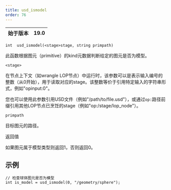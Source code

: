 ```yaml
---
title: usd_ismodel
order: 76
---
```

| 始于版本 | 19.0 |
| --- | --- |

`int  usd_ismodel(<stage>stage, string primpath)`

此函数根据图元（primitive）的kind元数据判断给定的图元是否为模型。

`<stage>`

在节点上下文（如wrangle LOP节点）中运行时，该参数可以是表示输入编号的整数（从0开始），用于读取对应的stage。该整数等价于引用特定输入的字符串形式，例如"opinput:0"。

您也可以使用此参数引用USD文件（例如"/path/to/file.usd"），或通过`op:`路径前缀引用其他LOP节点已烹饪的stage（例如"op:/stage/lop_node"）。

`primpath`

目标图元的路径。

返回值

如果图元属于模型类型则返回1，否则返回0。

## 示例

```vex
// 检查球体图元是否为模型
int is_model = usd_ismodel(0, "/geometry/sphere");

```
